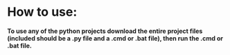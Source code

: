 # How to use:
**To use any of the python projects download the entire project files (included should be a .py file and a .cmd or .bat file), then run the .cmd or .bat file.**
